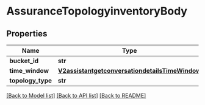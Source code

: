 # AssuranceTopologyinventoryBody

## Properties
Name | Type | Description | Notes
------------ | ------------- | ------------- | -------------
**bucket_id** | **str** |  | [optional] 
**time_window** | [**V2assistantgetconversationdetailsTimeWindow**](V2assistantgetconversationdetailsTimeWindow.md) |  | [optional] 
**topology_type** | **str** |  | [optional] 

[[Back to Model list]](../README.md#documentation-for-models) [[Back to API list]](../README.md#documentation-for-api-endpoints) [[Back to README]](../README.md)

